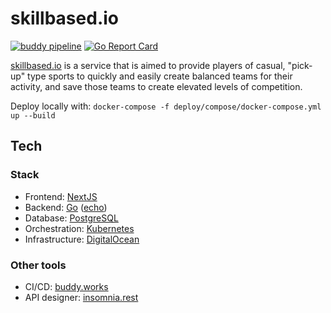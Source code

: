 # skillbased.io
[![buddy pipeline](https://app.buddy.works/adamdevigili/skillbased-io/pipelines/pipeline/253191/badge.svg?token=6af860b4faa5eaa8778be3f27b4ae51cac868735dbb8ca31c1896056df2e32bd "buddy pipeline")](https://app.buddy.works/adamdevigili/skillbased-io/pipelines/pipeline/253191)
[![Go Report Card](https://goreportcard.com/badge/github.com/adamdevigili/skillbased.io)](https://goreportcard.com/report/github.com/adamdevigili/skillbased.io)

[skillbased.io](http://skillbased.io) is a service that is aimed to provide players of casual, "pick-up" type sports to quickly and easily create balanced teams for their activity, and save those teams to create elevated levels of competition.

Deploy locally with: `docker-compose -f deploy/compose/docker-compose.yml up --build`

## Tech
### Stack
- Frontend: [NextJS](https://nextjs.org/)
- Backend: [Go](https://golang.org/) ([echo](https://echo.labstack.com/))
- Database: [PostgreSQL](https://www.postgresql.org/)
- Orchestration: [Kubernetes](https://kubernetes.io/)
- Infrastructure: [DigitalOcean](https://www.digitalocean.com/)


### Other tools
- CI/CD: [buddy.works](https://buddy.works/)
- API designer: [insomnia.rest](https://insomnia.rest/)
